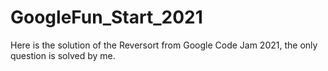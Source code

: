 # GoogleFun_Start_2021


Here is the solution of the Reversort from Google Code Jam 2021, the only question is solved by me. 
